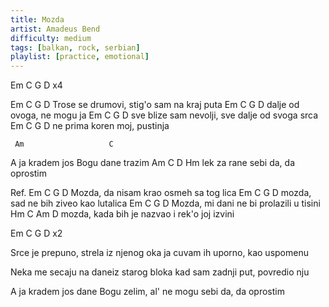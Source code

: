 ```yaml
---
title: Mozda
artist: Amadeus Bend
difficulty: medium
tags: [balkan, rock, serbian]
playlist: [practice, emotional]
---
```


Em C G D  x4

Em       C        G          D
Trose se drumovi, stig'o sam na kraj puta
Em       C      G       D
dalje od ovoga, ne mogu ja
Em            C        G            D
sve blize sam nevolji, sve dalje od svoga srca
Em       C          G     D
ne prima koren moj, pustinja

     Am                   C
A ja kradem jos Bogu dane trazim 
            Am       C       D  Hm
lek za rane sebi da, da oprostim

Ref.
Em    C        G            D
Mozda, da nisam krao osmeh sa tog lica
Em    C           G         D
mozda, sad ne bih ziveo kao lutalica
Em    C        G               D
Mozda, mi dani ne bi prolazili u tisini
Hm     C           Am             D
mozda, kada bih je nazvao i rek'o joj izvini

Em C G D  x2

Srce je prepuno, strela iz njenog oka
ja cuvam ih uporno, kao uspomenu

Neka me secaju na daneiz starog bloka
kad sam zadnji put, povredio nju

A ja kradem jos dane Bogu zelim, 
al' ne mogu sebi da, da oprostim

